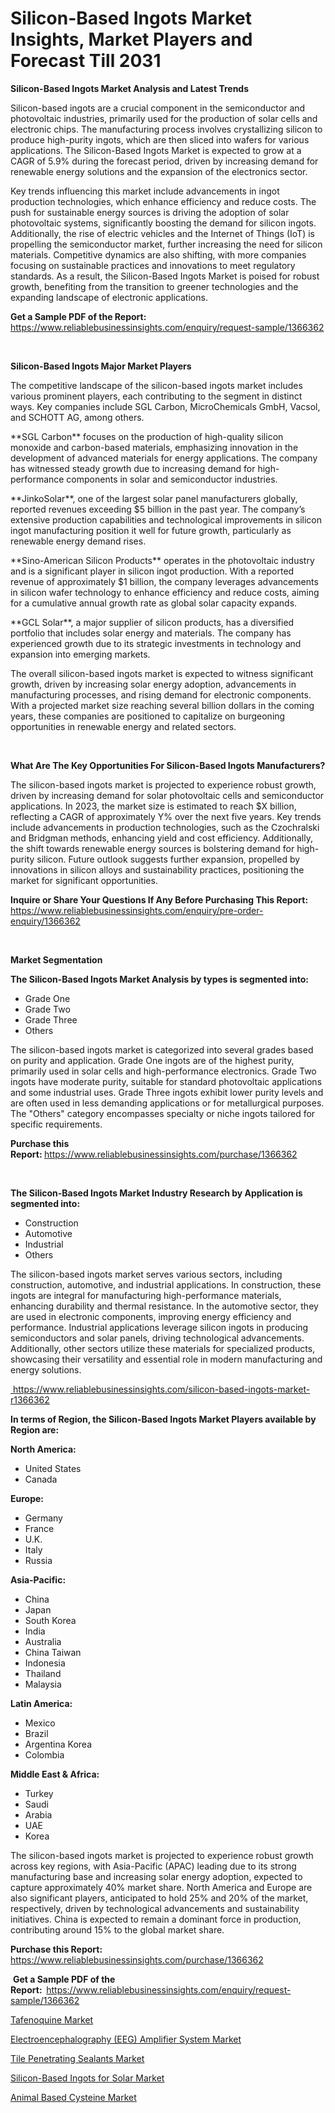 <p><h1>Silicon-Based Ingots Market Insights, Market Players and Forecast Till 2031</h1></p><p><strong>Silicon-Based Ingots Market Analysis and Latest Trends</strong></p>
<p><p>Silicon-based ingots are a crucial component in the semiconductor and photovoltaic industries, primarily used for the production of solar cells and electronic chips. The manufacturing process involves crystallizing silicon to produce high-purity ingots, which are then sliced into wafers for various applications. The Silicon-Based Ingots Market is expected to grow at a CAGR of 5.9% during the forecast period, driven by increasing demand for renewable energy solutions and the expansion of the electronics sector.</p><p>Key trends influencing this market include advancements in ingot production technologies, which enhance efficiency and reduce costs. The push for sustainable energy sources is driving the adoption of solar photovoltaic systems, significantly boosting the demand for silicon ingots. Additionally, the rise of electric vehicles and the Internet of Things (IoT) is propelling the semiconductor market, further increasing the need for silicon materials. Competitive dynamics are also shifting, with more companies focusing on sustainable practices and innovations to meet regulatory standards. As a result, the Silicon-Based Ingots Market is poised for robust growth, benefiting from the transition to greener technologies and the expanding landscape of electronic applications.</p></p>
<p><strong>Get a Sample PDF of the Report:&nbsp;</strong> <a href="https://www.reliablebusinessinsights.com/enquiry/request-sample/1366362">https://www.reliablebusinessinsights.com/enquiry/request-sample/1366362</a></p>
<p>&nbsp;</p>
<p><strong>Silicon-Based Ingots Major Market Players</strong></p>
<p><p>The competitive landscape of the silicon-based ingots market includes various prominent players, each contributing to the segment in distinct ways. Key companies include SGL Carbon, MicroChemicals GmbH, Vacsol, and SCHOTT AG, among others.</p><p>**SGL Carbon** focuses on the production of high-quality silicon monoxide and carbon-based materials, emphasizing innovation in the development of advanced materials for energy applications. The company has witnessed steady growth due to increasing demand for high-performance components in solar and semiconductor industries.</p><p>**JinkoSolar**, one of the largest solar panel manufacturers globally, reported revenues exceeding $5 billion in the past year. The company’s extensive production capabilities and technological improvements in silicon ingot manufacturing position it well for future growth, particularly as renewable energy demand rises.</p><p>**Sino-American Silicon Products** operates in the photovoltaic industry and is a significant player in silicon ingot production. With a reported revenue of approximately $1 billion, the company leverages advancements in silicon wafer technology to enhance efficiency and reduce costs, aiming for a cumulative annual growth rate as global solar capacity expands.</p><p>**GCL Solar**, a major supplier of silicon products, has a diversified portfolio that includes solar energy and materials. The company has experienced growth due to its strategic investments in technology and expansion into emerging markets. </p><p>The overall silicon-based ingots market is expected to witness significant growth, driven by increasing solar energy adoption, advancements in manufacturing processes, and rising demand for electronic components. With a projected market size reaching several billion dollars in the coming years, these companies are positioned to capitalize on burgeoning opportunities in renewable energy and related sectors.</p></p>
<p>&nbsp;</p>
<p><strong>What Are The Key Opportunities For Silicon-Based Ingots Manufacturers?</strong></p>
<p><p>The silicon-based ingots market is projected to experience robust growth, driven by increasing demand for solar photovoltaic cells and semiconductor applications. In 2023, the market size is estimated to reach $X billion, reflecting a CAGR of approximately Y% over the next five years. Key trends include advancements in production technologies, such as the Czochralski and Bridgman methods, enhancing yield and cost efficiency. Additionally, the shift towards renewable energy sources is bolstering demand for high-purity silicon. Future outlook suggests further expansion, propelled by innovations in silicon alloys and sustainability practices, positioning the market for significant opportunities.</p></p>
<p><strong>Inquire or Share Your Questions If Any Before Purchasing This Report:</strong> <a href="https://www.reliablebusinessinsights.com/enquiry/pre-order-enquiry/1366362">https://www.reliablebusinessinsights.com/enquiry/pre-order-enquiry/1366362</a></p>
<p>&nbsp;</p>
<p><strong>Market Segmentation</strong></p>
<p><strong>The Silicon-Based Ingots Market Analysis by types is segmented into:</strong></p>
<p><ul><li>Grade One</li><li>Grade Two</li><li>Grade Three</li><li>Others</li></ul></p>
<p><p>The silicon-based ingots market is categorized into several grades based on purity and application. Grade One ingots are of the highest purity, primarily used in solar cells and high-performance electronics. Grade Two ingots have moderate purity, suitable for standard photovoltaic applications and some industrial uses. Grade Three ingots exhibit lower purity levels and are often used in less demanding applications or for metallurgical purposes. The "Others" category encompasses specialty or niche ingots tailored for specific requirements.</p></p>
<p><strong>Purchase this Report:&nbsp;</strong><a href="https://www.reliablebusinessinsights.com/purchase/1366362">https://www.reliablebusinessinsights.com/purchase/1366362</a></p>
<p>&nbsp;</p>
<p><strong>The Silicon-Based Ingots Market Industry Research by Application is segmented into:</strong></p>
<p><ul><li>Construction</li><li>Automotive</li><li>Industrial</li><li>Others</li></ul></p>
<p><p>The silicon-based ingots market serves various sectors, including construction, automotive, and industrial applications. In construction, these ingots are integral for manufacturing high-performance materials, enhancing durability and thermal resistance. In the automotive sector, they are used in electronic components, improving energy efficiency and performance. Industrial applications leverage silicon ingots in producing semiconductors and solar panels, driving technological advancements. Additionally, other sectors utilize these materials for specialized products, showcasing their versatility and essential role in modern manufacturing and energy solutions.</p></p>
<p><a href="https://www.reliablebusinessinsights.com/silicon-based-ingots-market-r1366362">&nbsp;https://www.reliablebusinessinsights.com/silicon-based-ingots-market-r1366362</a></p>
<p><strong>In terms of Region, the Silicon-Based Ingots Market Players available by Region are:</strong></p>
<p>
    <p> <strong> North America: </strong>
        <ul>
            <li>United States</li>
            <li>Canada</li>
        </ul>
        </p> 
    <p> <strong> Europe: </strong>
        <ul>
            <li>Germany</li>
            <li>France</li>
            <li>U.K.</li>
            <li>Italy</li>
            <li>Russia</li>
        </ul>
        </p> 
    <p> <strong> Asia-Pacific: </strong>
        <ul>
            <li>China</li>
            <li>Japan</li>
            <li>South Korea</li>
            <li>India</li>
            <li>Australia</li>
            <li>China Taiwan</li>
            <li>Indonesia</li>
            <li>Thailand</li>
            <li>Malaysia</li>
        </ul>
        </p> 
    <p> <strong> Latin America: </strong>
        <ul>
            <li>Mexico</li>
            <li>Brazil</li>
            <li>Argentina Korea</li>
            <li>Colombia</li>
        </ul>
        </p> 
    <p> <strong> Middle East & Africa: </strong>
        <ul>
            <li>Turkey</li>
            <li>Saudi</li>
            <li>Arabia</li>
            <li>UAE</li>
            <li>Korea</li>
        </ul>
    </p>
    </p>
<p><p>The silicon-based ingots market is projected to experience robust growth across key regions, with Asia-Pacific (APAC) leading due to its strong manufacturing base and increasing solar energy adoption, expected to capture approximately 40% market share. North America and Europe are also significant players, anticipated to hold 25% and 20% of the market, respectively, driven by technological advancements and sustainability initiatives. China is expected to remain a dominant force in production, contributing around 15% to the global market share.</p></p>
<p><strong>Purchase this Report: </strong><a href="https://www.reliablebusinessinsights.com/purchase/1366362">https://www.reliablebusinessinsights.com/purchase/1366362</a></p>
<p>&nbsp;<strong>Get a Sample PDF of the Report:&nbsp;&nbsp;</strong><a href="https://www.reliablebusinessinsights.com/enquiry/request-sample/1366362">https://www.reliablebusinessinsights.com/enquiry/request-sample/1366362</a></p>
<p><strong></strong></p>
<p><p><a href="https://www.linkedin.com/pulse/strategic-roadmap-success-global-tafenoquine-market-analysis2024-u3ioe?trackingId=IbOz6wdSRz%2BW8EHb%2FSYFuA%3D%3D">Tafenoquine Market</a></p><p><a href="https://github.com/FahadAhmed223/Market-Research-Report-List-1/blob/main/electroencephalography-eeg-amplifier-system-market.md">Electroencephalography (EEG) Amplifier System Market</a></p><p><a href="https://issuu.com/reportprime-2/docs/tile-penetrating-sealants-market-si_71afa6869c01d7">Tile Penetrating Sealants Market</a></p><p><a href="https://github.com/MarilynDouglas476/Market-Research-Report-List-1/blob/main/silicon-based-ingots-for-solar-market.md">Silicon-Based Ingots for Solar Market</a></p><p><a href="https://issuu.com/reportprime-2/docs/animal-based-cysteine-market-size-2_42b4235ab345a7">Animal Based Cysteine Market</a></p></p>